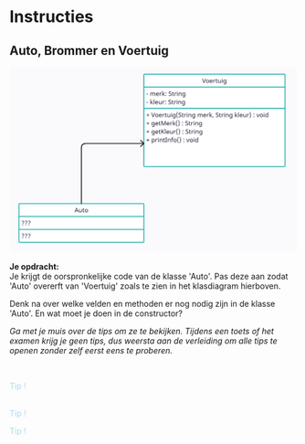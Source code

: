 # Instructies

## Auto, Brommer en Voertuig


<img src="media/classDiagram.png" alt="classDiagram" width="600"/>

**Je opdracht:**
<br>
Je krijgt de oorspronkelijke code van de klasse 'Auto'. Pas deze aan zodat 'Auto' overerft van 'Voertuig' zoals te zien in het klasdiagram hierboven.

Denk na over welke velden en methoden er nog nodig zijn in de klasse 'Auto'. En wat moet je doen in de constructor?
<br>

_Ga met je muis over de tips om ze te bekijken. Tijdens een toets of het examen krijg je geen tips, dus weersta aan de verleiding om alle tips te openen zonder zelf eerst eens te proberen._

<br>


<p class="spoiler">
Wat moet je in de header van de klasse om deze te laten overerven van 'Voertuig'?</p>

<p class="spoiler">
Moeten we alle velden nog behouden? En de methoden?
</p>

<p class="spoiler">
In de constructor van 'Auto' moet je iets "speciaal" doen zodat de velden van 'Voertuig' geïnitialiseerd worden.
</p>

<style>
.spoiler {
  visibility: hidden;
}

.spoiler::before {
  visibility: visible;
  content: "Tip !";
  color:lightblue;
}

.spoiler:hover {
  visibility: visible;
}

.spoiler:hover::before {
  display: none;
}
</style>